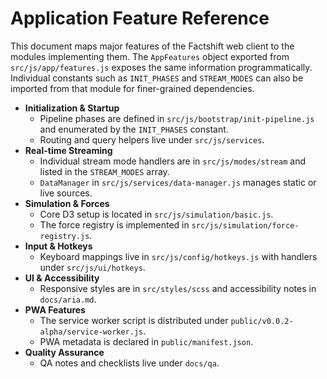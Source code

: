 # Application Feature Reference

This document maps major features of the Factshift web client to the modules implementing them. The `AppFeatures` object exported from `src/js/app/features.js` exposes the same information programmatically. Individual constants such as `INIT_PHASES` and `STREAM_MODES` can also be imported from that module for finer-grained dependencies.

- **Initialization & Startup**
  - Pipeline phases are defined in `src/js/bootstrap/init-pipeline.js` and enumerated by the `INIT_PHASES` constant.
  - Routing and query helpers live under `src/js/services`.
- **Real-time Streaming**
  - Individual stream mode handlers are in `src/js/modes/stream` and listed in the `STREAM_MODES` array.
  - `DataManager` in `src/js/services/data-manager.js` manages static or live sources.
- **Simulation & Forces**
  - Core D3 setup is located in `src/js/simulation/basic.js`.
  - The force registry is implemented in `src/js/simulation/force-registry.js`.
- **Input & Hotkeys**
  - Keyboard mappings live in `src/js/config/hotkeys.js` with handlers under `src/js/ui/hotkeys`.
- **UI & Accessibility**
  - Responsive styles are in `src/styles/scss` and accessibility notes in `docs/aria.md`.
- **PWA Features**
  - The service worker script is distributed under `public/v0.0.2-alpha/service-worker.js`.
  - PWA metadata is declared in `public/manifest.json`.
- **Quality Assurance**
  - QA notes and checklists live under `docs/qa`.
